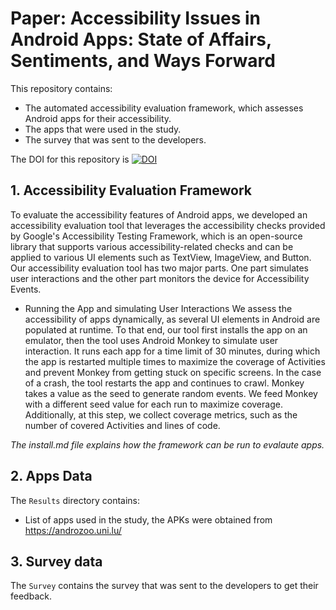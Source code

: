 # Paper: Accessibility Issues in Android Apps: State of Affairs, Sentiments, and Ways Forward #

This repository contains:
* The automated accessibility evaluation framework, which assesses Android apps for their accessibility.
* The apps that were used in the study.
* The survey that was sent to the developers.

The DOI for this repository is [![DOI]()]()

## 1. Accessibility Evaluation Framework ##
To evaluate the accessibility features of Android apps, we developed an accessibility evaluation tool that leverages the accessibility checks provided by Google's Accessibility Testing Framework, which is an open-source library that supports various accessibility-related checks and can be applied to various UI elements such as TextView, ImageView, and Button.
Our accessibility evaluation tool has two major parts. One part simulates user interactions and the other part monitors the device for Accessibility Events.

* Running the App and simulating User Interactions
We assess the accessibility of apps dynamically, as several UI elements in Android are populated at runtime. To that end, our tool first installs the app on an emulator, then the tool uses Android Monkey to simulate user interaction. It runs each app for a time limit of 30 minutes, during which the app is restarted multiple times to maximize the coverage of Activities and prevent Monkey from getting stuck on specific screens.
In the case of a crash, the tool restarts the app and continues to crawl. Monkey takes a value as the seed to generate random events. We feed Monkey with a different seed value for each run to maximize coverage. Additionally, at this step, we collect coverage metrics, such as the number of covered Activities and lines of code. 

*The install.md file explains how the framework can be run to evalaute apps.*

## 2. Apps Data ##
The `Results` directory contains:
- List of apps used in the study, the APKs were obtained from https://androzoo.uni.lu/

## 3. Survey data ##
The `Survey` contains the survey that was sent to the developers to get their feedback.



